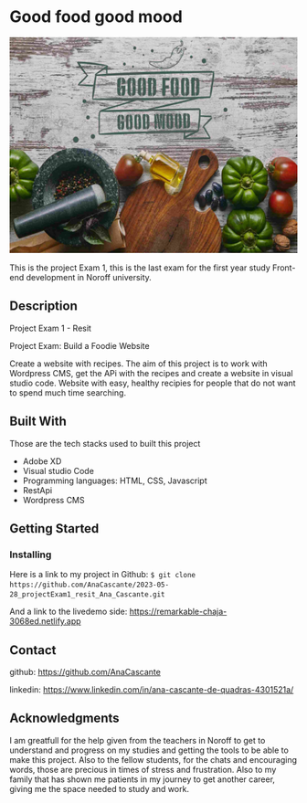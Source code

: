 
# Good food good mood

![Alt text](<img/good food good mood-biglogo.png>)

This is the project Exam 1, this is the last exam for the first year study Front-end development in Noroff university. 

## Description
Project Exam 1 - Resit  

Project Exam: Build a Foodie Website

Create a website with recipes. The aim of this project is to work with Wordpress CMS, get the APi with the recipes and create a website in visual studio code. Website with easy, healthy recipies for people that do not want to spend much time searching. 



## Built With

Those are the tech stacks used to built this project 

- Adobe XD
- Visual studio Code
- Programming languages: HTML, CSS, Javascript
- RestApi
- Wordpress CMS

## Getting Started


### Installing


Here is a link to my project in Github:
```$ git clone https://github.com/AnaCascante/2023-05-28_projectExam1_resit_Ana_Cascante.git```
 
And a link to the livedemo side: https://remarkable-chaja-3068ed.netlify.app


## Contact

github: https://github.com/AnaCascante

linkedin: https://www.linkedin.com/in/ana-cascante-de-quadras-4301521a/


## Acknowledgments

I am greatfull for the help given from the teachers in Noroff to get to understand and progress on my studies and getting the tools to be able to make this project. Also to the fellow students, for the chats and encouraging words, those are precious in times of stress and frustration. Also to my family that has shown me patients in my journey to get another career, giving me the space needed to study and work. 



